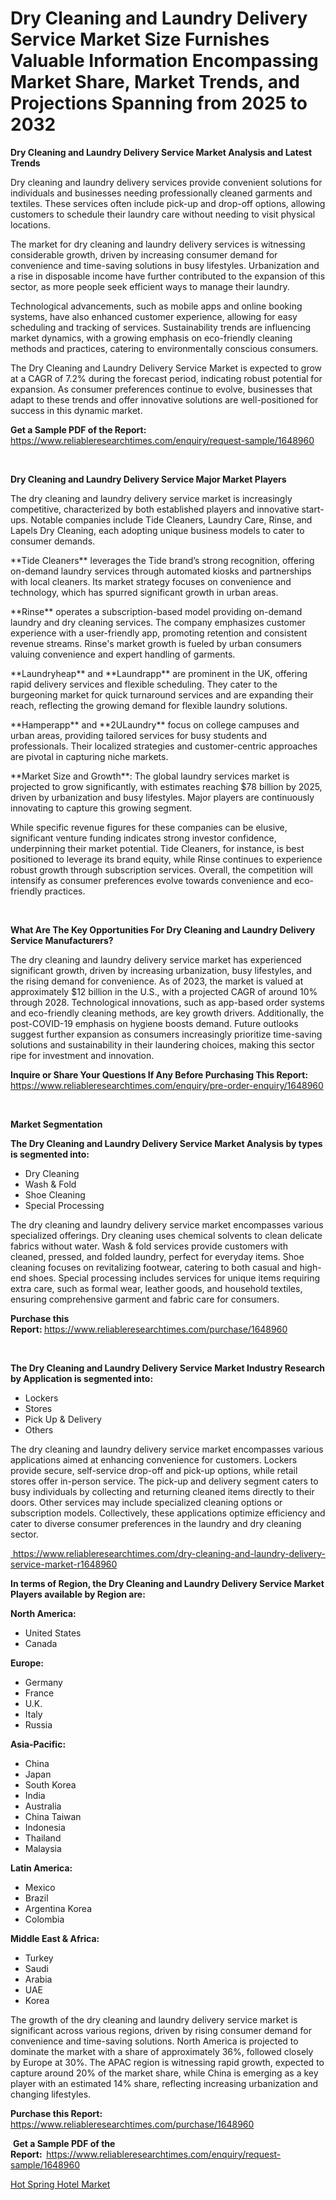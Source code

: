 <p><h1>Dry Cleaning and Laundry Delivery Service Market Size Furnishes Valuable Information Encompassing Market Share, Market Trends, and Projections Spanning from 2025 to 2032</h1></p><p><strong>Dry Cleaning and Laundry Delivery Service Market Analysis and Latest Trends</strong></p>
<p><p>Dry cleaning and laundry delivery services provide convenient solutions for individuals and businesses needing professionally cleaned garments and textiles. These services often include pick-up and drop-off options, allowing customers to schedule their laundry care without needing to visit physical locations. </p><p>The market for dry cleaning and laundry delivery services is witnessing considerable growth, driven by increasing consumer demand for convenience and time-saving solutions in busy lifestyles. Urbanization and a rise in disposable income have further contributed to the expansion of this sector, as more people seek efficient ways to manage their laundry. </p><p>Technological advancements, such as mobile apps and online booking systems, have also enhanced customer experience, allowing for easy scheduling and tracking of services. Sustainability trends are influencing market dynamics, with a growing emphasis on eco-friendly cleaning methods and practices, catering to environmentally conscious consumers. </p><p>The Dry Cleaning and Laundry Delivery Service Market is expected to grow at a CAGR of 7.2% during the forecast period, indicating robust potential for expansion. As consumer preferences continue to evolve, businesses that adapt to these trends and offer innovative solutions are well-positioned for success in this dynamic market.</p></p>
<p><strong>Get a Sample PDF of the Report:&nbsp;</strong> <a href="https://www.reliableresearchtimes.com/enquiry/request-sample/1648960?utm_campaign=2273&utm_medium=2&utm_source=Github&utm_content=ia&utm_term=09032025&utm_id=dry-cleaning-and-laundry-delivery-service">https://www.reliableresearchtimes.com/enquiry/request-sample/1648960</a></p>
<p>&nbsp;</p>
<p><strong>Dry Cleaning and Laundry Delivery Service Major Market Players</strong></p>
<p><p>The dry cleaning and laundry delivery service market is increasingly competitive, characterized by both established players and innovative start-ups. Notable companies include Tide Cleaners, Laundry Care, Rinse, and Lapels Dry Cleaning, each adopting unique business models to cater to consumer demands.</p><p>**Tide Cleaners** leverages the Tide brand’s strong recognition, offering on-demand laundry services through automated kiosks and partnerships with local cleaners. Its market strategy focuses on convenience and technology, which has spurred significant growth in urban areas.</p><p>**Rinse** operates a subscription-based model providing on-demand laundry and dry cleaning services. The company emphasizes customer experience with a user-friendly app, promoting retention and consistent revenue streams. Rinse's market growth is fueled by urban consumers valuing convenience and expert handling of garments.</p><p>**Laundryheap** and **Laundrapp** are prominent in the UK, offering rapid delivery services and flexible scheduling. They cater to the burgeoning market for quick turnaround services and are expanding their reach, reflecting the growing demand for flexible laundry solutions. </p><p>**Hamperapp** and **2ULaundry** focus on college campuses and urban areas, providing tailored services for busy students and professionals. Their localized strategies and customer-centric approaches are pivotal in capturing niche markets.</p><p>**Market Size and Growth**: The global laundry services market is projected to grow significantly, with estimates reaching $78 billion by 2025, driven by urbanization and busy lifestyles. Major players are continuously innovating to capture this growing segment.</p><p>While specific revenue figures for these companies can be elusive, significant venture funding indicates strong investor confidence, underpinning their market potential. Tide Cleaners, for instance, is best positioned to leverage its brand equity, while Rinse continues to experience robust growth through subscription services. Overall, the competition will intensify as consumer preferences evolve towards convenience and eco-friendly practices.</p></p>
<p>&nbsp;</p>
<p><strong>What Are The Key Opportunities For Dry Cleaning and Laundry Delivery Service Manufacturers?</strong></p>
<p><p>The dry cleaning and laundry delivery service market has experienced significant growth, driven by increasing urbanization, busy lifestyles, and the rising demand for convenience. As of 2023, the market is valued at approximately $12 billion in the U.S., with a projected CAGR of around 10% through 2028. Technological innovations, such as app-based order systems and eco-friendly cleaning methods, are key growth drivers. Additionally, the post-COVID-19 emphasis on hygiene boosts demand. Future outlooks suggest further expansion as consumers increasingly prioritize time-saving solutions and sustainability in their laundering choices, making this sector ripe for investment and innovation.</p></p>
<p><strong>Inquire or Share Your Questions If Any Before Purchasing This Report:</strong> <a href="https://www.reliableresearchtimes.com/enquiry/pre-order-enquiry/1648960?utm_campaign=2273&utm_medium=2&utm_source=Github&utm_content=ia&utm_term=09032025&utm_id=dry-cleaning-and-laundry-delivery-service">https://www.reliableresearchtimes.com/enquiry/pre-order-enquiry/1648960</a></p>
<p>&nbsp;</p>
<p><strong>Market Segmentation</strong></p>
<p><strong>The Dry Cleaning and Laundry Delivery Service Market Analysis by types is segmented into:</strong></p>
<p><ul><li>Dry Cleaning</li><li>Wash & Fold</li><li>Shoe Cleaning</li><li>Special Processing</li></ul></p>
<p><p>The dry cleaning and laundry delivery service market encompasses various specialized offerings. Dry cleaning uses chemical solvents to clean delicate fabrics without water. Wash & fold services provide customers with cleaned, pressed, and folded laundry, perfect for everyday items. Shoe cleaning focuses on revitalizing footwear, catering to both casual and high-end shoes. Special processing includes services for unique items requiring extra care, such as formal wear, leather goods, and household textiles, ensuring comprehensive garment and fabric care for consumers.</p></p>
<p><strong>Purchase this Report:&nbsp;</strong><a href="https://www.reliableresearchtimes.com/purchase/1648960?utm_campaign=2273&utm_medium=2&utm_source=Github&utm_content=ia&utm_term=09032025&utm_id=dry-cleaning-and-laundry-delivery-service">https://www.reliableresearchtimes.com/purchase/1648960</a></p>
<p>&nbsp;</p>
<p><strong>The Dry Cleaning and Laundry Delivery Service Market Industry Research by Application is segmented into:</strong></p>
<p><ul><li>Lockers</li><li>Stores</li><li>Pick Up & Delivery</li><li>Others</li></ul></p>
<p><p>The dry cleaning and laundry delivery service market encompasses various applications aimed at enhancing convenience for customers. Lockers provide secure, self-service drop-off and pick-up options, while retail stores offer in-person service. The pick-up and delivery segment caters to busy individuals by collecting and returning cleaned items directly to their doors. Other services may include specialized cleaning options or subscription models. Collectively, these applications optimize efficiency and cater to diverse consumer preferences in the laundry and dry cleaning sector.</p></p>
<p><a href="https://www.reliableresearchtimes.com/dry-cleaning-and-laundry-delivery-service-market-r1648960?utm_campaign=2273&utm_medium=2&utm_source=Github&utm_content=ia&utm_term=09032025&utm_id=dry-cleaning-and-laundry-delivery-service">&nbsp;https://www.reliableresearchtimes.com/dry-cleaning-and-laundry-delivery-service-market-r1648960</a></p>
<p><strong>In terms of Region, the Dry Cleaning and Laundry Delivery Service Market Players available by Region are:</strong></p>
<p>
    <p> <strong> North America: </strong>
        <ul>
            <li>United States</li>
            <li>Canada</li>
        </ul>
        </p> 
    <p> <strong> Europe: </strong>
        <ul>
            <li>Germany</li>
            <li>France</li>
            <li>U.K.</li>
            <li>Italy</li>
            <li>Russia</li>
        </ul>
        </p> 
    <p> <strong> Asia-Pacific: </strong>
        <ul>
            <li>China</li>
            <li>Japan</li>
            <li>South Korea</li>
            <li>India</li>
            <li>Australia</li>
            <li>China Taiwan</li>
            <li>Indonesia</li>
            <li>Thailand</li>
            <li>Malaysia</li>
        </ul>
        </p> 
    <p> <strong> Latin America: </strong>
        <ul>
            <li>Mexico</li>
            <li>Brazil</li>
            <li>Argentina Korea</li>
            <li>Colombia</li>
        </ul>
        </p> 
    <p> <strong> Middle East & Africa: </strong>
        <ul>
            <li>Turkey</li>
            <li>Saudi</li>
            <li>Arabia</li>
            <li>UAE</li>
            <li>Korea</li>
        </ul>
    </p>
    </p>
<p><p>The growth of the dry cleaning and laundry delivery service market is significant across various regions, driven by rising consumer demand for convenience and time-saving solutions. North America is projected to dominate the market with a share of approximately 36%, followed closely by Europe at 30%. The APAC region is witnessing rapid growth, expected to capture around 20% of the market share, while China is emerging as a key player with an estimated 14% share, reflecting increasing urbanization and changing lifestyles.</p></p>
<p><strong>Purchase this Report: </strong><a href="https://www.reliableresearchtimes.com/purchase/1648960?utm_campaign=2273&utm_medium=2&utm_source=Github&utm_content=ia&utm_term=09032025&utm_id=dry-cleaning-and-laundry-delivery-service">https://www.reliableresearchtimes.com/purchase/1648960</a></p>
<p>&nbsp;<strong>Get a Sample PDF of the Report:&nbsp;&nbsp;</strong><a href="https://www.reliableresearchtimes.com/enquiry/request-sample/1648960?utm_campaign=2273&utm_medium=2&utm_source=Github&utm_content=ia&utm_term=09032025&utm_id=dry-cleaning-and-laundry-delivery-service">https://www.reliableresearchtimes.com/enquiry/request-sample/1648960</a></p>
<p><strong></strong></p>
<p><p><a href="https://github.com/tambraunrue691969/Market-Research-Report-List-1/blob/main/hot-spring-hotel-market.md?utm_campaign=2273&utm_medium=2&utm_source=Github&utm_content=ia&utm_term=09032025&utm_id=dry-cleaning-and-laundry-delivery-service">Hot Spring Hotel Market</a></p></p>